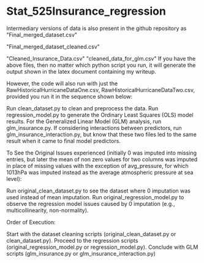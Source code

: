 # Stat_525Insurance_regression
Intermediary versions of data is also present in the github repository as 
"Final_merged_dataset.csv"

"Final_merged_dataset_cleaned.csv"

"Cleaned_Insurance_Data.csv"
"cleaned_data_for_glm.csv"
If you have the above files, then no matter which python script you run, it will generate the output shown in the latex document containing my writeup. 

However, the code will also run with just the RawHistoricalHurricaneDataOne.csv, RawHistoricalHurricaneDataTwo.csv, provided you run it in the sequence shown below:

Run clean_dataset.py to clean and preprocess the data.
Run regression_model.py to generate the Ordinary Least Squares (OLS) model results.
For the Generalized Linear Model (GLM) analysis, run glm_insurance.py. If considering interactions between predictors, run glm_insurance_interaction.py, but know that these two files led to the same result when it came to final model predictors. 

To See the Original Issues experienced (initially 0 was imputed into missing entries, but later the mean of non zero values for two columns was imputed in place of missing values  with the exception of avg_pressure, for which 1013hPa was imputed instead as the average atmospheric pressure at sea level):

Run original\_clean\_dataset.py to see the dataset where 0 imputation was used instead of mean imputation.
Run original\_regression\_model.py to observe the regression model issues caused by 0 imputation (e.g., multicollinearity, non-normality).



Order of Execution:


Start with the dataset cleaning scripts (original\_clean\_dataset.py or clean\_dataset.py).
Proceed to the regression scripts (original\_regression\_model.py or regression\_model.py).
Conclude with GLM scripts (glm\_insurance.py or glm\_insurance\_interaction.py) 

